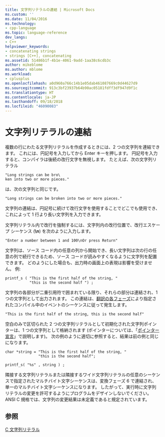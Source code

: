 ```yaml
---
title: 文字列リテラルの連結 | Microsoft Docs
ms.custom: ''
ms.date: 11/04/2016
ms.technology:
- cpp-language
ms.topic: language-reference
dev_langs:
- C++
helpviewer_keywords:
- concatenating strings
- strings [C++], concatenating
ms.assetid: 51486b1f-4b1e-4061-9add-1aa38c6cdb3c
author: mikeblome
ms.author: mblome
ms.workload:
- cplusplus
ms.openlocfilehash: a0d960a766c14b1e05dab461087669c0d44627d9
ms.sourcegitcommit: 913c3bf23937b64b90ac05181fdff3df947d9f1c
ms.translationtype: HT
ms.contentlocale: ja-JP
ms.lasthandoff: 09/18/2018
ms.locfileid: "46090083"
---
```

# <a name="string-literal-concatenation"></a>文字列リテラルの連結

複数の行にわたる文字列リテラルを作成するときには、2 つの文字列を連結できます。 これには、円記号を入力してから Enter キーを押します。 円記号を入力すると、コンパイラは後続の改行文字を無視します。 たとえば、次の文字列リテラル

```
"Long strings can be bro\
ken into two or more pieces."
```

は、次の文字列と同じです。

```
"Long strings can be broken into two or more pieces."
```

文字列の連結は、円記号に続けて改行文字を使用することでどこでも使用でき、これによって 1 行より長い文字列を入力できます。

文字列リテラル内で改行を強制するには、文字列内の改行位置で、改行エスケープ シーケンス (**\n**) を次のように入力します。

```
"Enter a number between 1 and 100\nOr press Return"
```

文字列は、ソース コード内の任意の列から開始でき、長い文字列は次の行の任意の列で続行できるため、ソース コードが読みやすくなるように文字列を配置できます。 どのようにした場合も、出力時の画面上の表現は影響を受けません。 例:

```
printf_s ( "This is the first half of the string, "
           "this is the second half ") ;
```

文字列の各部分が二重引用符で囲まれている限り、それらの部分は連結され、1 つの文字列として出力されます。 この連結は、[翻訳の各フェーズ](../preprocessor/phases-of-translation.md)により指定されたコンパイル中のイベントのシーケンスに従って発生します。

```
"This is the first half of the string, this is the second half"
```

空白のみで区切られた 2 つの文字列リテラルとして初期化された文字列ポインターは、1 つの文字列として格納されます (ポインターについては、「[ポインター宣言](../c-language/pointer-declarations.md)」で説明します)。 次の例のように適切に参照すると、結果は前の例と同じになります。

```
char *string = "This is the first half of the string, "
               "this is the second half";

printf_s( "%s" , string ) ;
```

隣接する文字列リテラルまたは隣接するワイド文字列リテラルの任意のシーケンスで指定されたマルチバイト文字シーケンスは、変換フェーズ 6 で連結され、単一のマルチバイト文字シーケンスになります。 したがって、実行時に文字列リテラルの変更を許可するようにプログラムをデザインしないでください。 ANSI C 規格では、文字列の変更結果は未定義であると規定されています。

## <a name="see-also"></a>参照

[C 文字列リテラル](../c-language/c-string-literals.md)